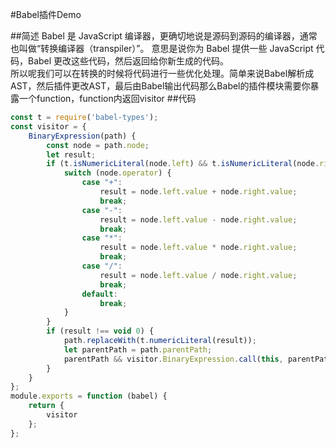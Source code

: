 #Babel插件Demo

##简述
Babel 是 JavaScript 编译器，更确切地说是源码到源码的编译器，通常也叫做“转换编译器（transpiler）”。 意思是说你为 Babel 提供一些 JavaScript 代码，Babel 更改这些代码，然后返回给你新生成的代码。  
所以呢我们可以在转换的时候将代码进行一些优化处理。简单来说Babel解析成AST，然后插件更改AST，最后由Babel输出代码那么Babel的插件模块需要你暴露一个function，function内返回visitor
##代码
```js
const t = require('babel-types');
const visitor = {
    BinaryExpression(path) {
        const node = path.node;
        let result;
        if (t.isNumericLiteral(node.left) && t.isNumericLiteral(node.right)) {
            switch (node.operator) {
                case "+":
                    result = node.left.value + node.right.value;
                    break;
                case "-":
                    result = node.left.value - node.right.value;
                    break;
                case "*":
                    result = node.left.value * node.right.value;
                    break;
                case "/":
                    result = node.left.value / node.right.value;
                    break;
                default:
                    break;
            }
        }
        if (result !== void 0) {
            path.replaceWith(t.numericLiteral(result));
            let parentPath = path.parentPath;
            parentPath && visitor.BinaryExpression.call(this, parentPath);
        }
    }
};
module.exports = function (babel) {
    return {
        visitor
    };
};
```
